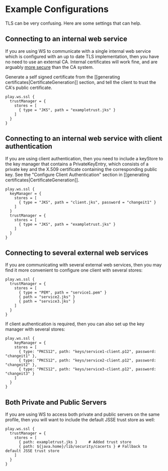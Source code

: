 <!--- Copyright (C) 2009-2015 Typesafe Inc. <http://www.typesafe.com> -->
# Example Configurations

TLS can be very confusing.  Here are some settings that can help.

## Connecting to an internal web service

If you are using WS to communicate with a single internal web service which is configured with an up to date TLS implementation, then you have no need to use an external CA.  Internal certificates will work fine, and are arguably [more secure](http://www.thoughtcrime.org/blog/authenticity-is-broken-in-ssl-but-your-app-ha/) than the CA system.

Generate a self signed certificate from the [[generating certificates|CertificateGeneration]] section, and tell the client to trust the CA's public certificate.

```
play.ws.ssl {
  trustManager = {
    stores = [
      { type = "JKS", path = "exampletrust.jks" }
    ]
  }
}
```

## Connecting to an internal web service with client authentication

If you are using client authentication, then you need to include a keyStore to the key manager that contains a PrivateKeyEntry, which consists of a private key and the X.509 certificate containing the corresponding public key.  See the "Configure Client Authentication" section in [[generating certificates|CertificateGeneration]].

```
play.ws.ssl {
  keyManager = {
    stores = [
      { type = "JKS", path = "client.jks", password = "changeit1" }
    ]
  }
  trustManager = {
    stores = [
      { type = "JKS", path = "exampletrust.jks" }
    ]
  }
}
```

## Connecting to several external web services

If you are communicating with several external web services, then you may find it more convenient to configure one client with several stores:

```
play.ws.ssl {
  trustManager = {
    stores = [
      { type = "PEM", path = "service1.pem" }
      { path = "service2.jks" }
      { path = "service3.jks" }
    ]
  }
}
```

If client authentication is required, then you can also set up the key manager with several stores:

```
play.ws.ssl {
    keyManager = {
    stores = [
      { type: "PKCS12", path: "keys/service1-client.p12", password: "changeit1" },
      { type: "PKCS12", path: "keys/service2-client.p12", password: "changeit2" },
      { type: "PKCS12", path: "keys/service3-client.p12", password: "changeit3" }
    ]
  }
}
```

## Both Private and Public Servers

If you are using WS to access both private and public servers on the same profile, then you will want to include the default JSSE trust store as well:

```
play.ws.ssl {
  trustManager = {
    stores = [
      { path: exampletrust.jks }     # Added trust store
      { path: ${java.home}/lib/security/cacerts } # Fallback to default JSSE trust store
    ]
  }
}
```


